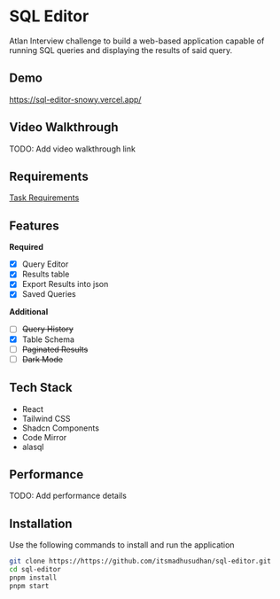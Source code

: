 # SQL Editor

Atlan Interview challenge to build a web-based application capable of running SQL queries and displaying the results of said query.

## Demo
https://sql-editor-snowy.vercel.app/

## Video Walkthrough
TODO: Add video walkthrough link

## Requirements

[Task Requirements](./requirements.md)

## Features

**Required**

- [x] Query Editor
- [x] Results table
- [x] Export Results into json
- [x] Saved Queries

**Additional**
- [ ] ~~Query History~~
- [x] Table Schema
- [ ] ~~Paginated Results~~
- [ ] ~~Dark Mode~~

## Tech Stack
- React
- Tailwind CSS
- Shadcn Components
- Code Mirror
- alasql

## Performance
TODO: Add performance details

## Installation

Use the following commands to install and run the application

```bash
git clone https://https://github.com/itsmadhusudhan/sql-editor.git
cd sql-editor
pnpm install
pnpm start
```
